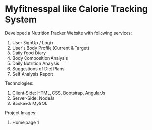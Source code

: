 # Myfitnesspal like Calorie Tracking System<br>

Developed a Nutrition Tracker Website with following services:<br>

1. User SignUp / Login<br>
2. User's Body Profile (Current & Target)<br>
3. Daily Food Diary<br>
4. Body Composition Analysis<br>
5. Daily Nutrition Analysis<br>
6. Suggestions of Diet Plans<br>
7. Self Analysis Report<br>

Technologies:<br>

1. Client-Side: HTML, CSS, Bootstrap, AngularJs<br>
2. Server-Side: NodeJs<br>
3. Backend: MySQL<br>

Project Images:<br>

1. Home page 1<br/>
<img src = ""/><br/>